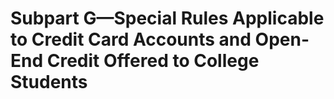 # Subpart G—Special Rules Applicable to Credit Card Accounts and Open-End Credit Offered to College Students

